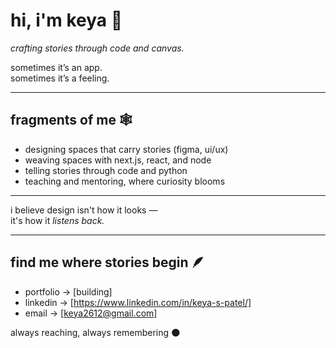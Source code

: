 # hi, i'm keya 🌙  
*crafting stories through code and canvas.*

sometimes it’s an app.  
sometimes it’s a feeling.

---

## fragments of me 🕸️
- designing spaces that carry stories (figma, ui/ux)
- weaving spaces with next.js, react, and node
- telling stories through code and python
- teaching and mentoring, where curiosity blooms

---

i believe design isn't how it looks —  
it's how it *listens back.*

---

## find me where stories begin 🪶
- portfolio → [building]
- linkedin → [https://www.linkedin.com/in/keya-s-patel/]
- email → [keya2612@gmail.com]

always reaching, always remembering 🌑
